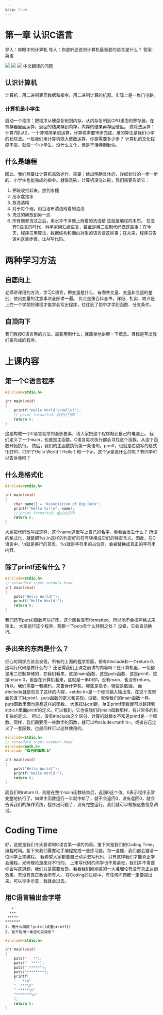 ```yaml
---
marp: true
---
```


# 第一章 认识C语言
导入：你眼中的计算机
导入：你道听途说的计算机最重要的语言是什么？
答案：英语

![](../source/English.png)
![](../source/Translation00.png)
![](../source/Translation01.png)
中文翻译的问题

## 认识计算机
计算机：用二进制表示数据和指令，用二进制计算的机器。实际上是一堆门电路。

### 计算机是小学生
启动一个程序：把程序从硬盘复制到内存，从内存复制到CPU里面的寄存器，在寄存器里面运算，返回的结果存到内存，内存的结果再存回硬盘。
做除法运算：计算7除以2，一个非常简单的运算，计算机需要16步完成，用的算法是我们小学的长除法。一般我们用计算机做大整数运算，你猜需要多少步？
计算机的文化程度不高，就像一个小学生。没什么文化，但是干活特别勤快。
## 什么是编程
因此，我们想要让计算机高效运作，需要：给出明确具体的、详细划分的一步一步的、小学生也能完成的指令。就像洗碗，计算机没洗过碗，我们需要告诉它：
1. 把碗收拾起来，放到水槽
2. 用水盆接水
3. 放洗洁精
4. 对于每个碗，用百洁布清洁附着的油渍
5. 洗过的碗放到另一边
6. 所有碗都洗过之后，用水冲干净碗上附着的洗洁精
这就是编程的本质。
在没有C语言的时代，科学家用汇编语言，甚至是用二进制代码做这些事；在今天，程序员用算法、数据结构和面向对象的语言做这些事；在未来，程序员告诉AI这些步骤，让AI写代码。

# 两种学习方法
## 自底向上
老师讲课用的方法，学习C语言，把变量是什么、有哪些变量、变量和变量的差别、使用变量的注意事项全部讲一遍。
优点是像百科全书，详细、扎实，缺点是上完一个学期的课程才能学会写出程序，往往到了期中才学到函数、分支条件。

## 自顶向下
我们教授C语言用的方法。需要用到什么，就简单地讲解一下概念。目标是写出我们要完成的程序。

# 上课内容
## 第一个C语言程序
```c
#include<stdio.h>

int main(void)
{
	printf("Hello World!\nHello!"); 
	// print formatted，格式化打印
	return 0;
}
```
这是构成一个C语言程序的全部要素，请大家把这个程序敲到自己的电脑上。
我们定义了一个main，也就是主函数。C语言每次执行都会寻找这个函数，从这个函数开始执行。
然后，我们的主函数执行第一条语句，printf，也就是右边写的格式化打印，打印了Hello World！Hello！和一个\\n，这个\\n是做什么的呢？有同学可以告诉我吗？
## 什么是格式化
```c
#include<stdio.h>

int main(void)
{
	char name[] = "Association of Big Data";
	printf("Hello %s!\n", name); 
	// print formatted，格式化打印
	return 0;
}
```
大家把代码改写成这样，这个name这里写上自己的名字，看看会发生什么？
所谓的格式化，就是把%s,\\n这样的约定好的符号转换成它们的特定含义。因此，在C语言中，\\n就是换行的意思，%s就是字符串的占位符，会被替换成真正的字符串内容。
## 除了printf还有什么？
```c
#include<stdio.h> 
// <standard input output>.head
int main(void)
{
	puts("Hello World!"); 
	printf("Hello World!"); 
	return 0;
}
```
我们还有puts()函数可以打印。这个函数没有formatted，所以他不会按照格式来输出。
大家运行这个程序，观察一下puts有什么特别之处？
没错，它会自动换行。
## 多出来的东西是什么？
细心的同学应该会发现，所有的上面的程序里面，都有#include和一个return 0，这两行代码是做什么的？
还记得我们上课之前讲的内容吗？在计算机里，一切都是用二进制存储的，在我们看来，这是main函数、这是puts函数、这是printf、这是return 0，但是在计算机看来，这就是一串0和1，没有main，也没有return。
所以，我们需要一套编码，来告诉计算机，哪些是指令，哪些是数据。
而#include就是包含了这样的内容，<stdio.h>是一个标准输入输出库，在这个库里面包含了对printf、puts函数的定义和实现。没错，就像我们的main函数一样，puts函数里面也是想这样的函数。
大家按住ctrl键，单击printf函数就可以跳转到stdio.h里面printf的定义。可以看到，它也像我们的main函数那样，有非常多的和复杂的定义。
所以，没有#include这个语句，计算机就根本不知道printf是一个函数。同样，我们需要用一些数学的函数，就可以#include<math.h>，或者自己定义了一套函数，也是同样可以这样使用的。
```c
#include<stdio.h> 
// <standard input output>.head
#include<math.h>
#include "自己的函数.h"

int main(void)
{
	puts("Hello World!"); 
	printf("Hello World!"); 
	return 0;
}
```
而我们的return 0，则是在整个main函数结束后，返回0这个值。0表示程序正常完整地执行了，如果主函数运行一半就中断了，就不会返回0，没有返回0，就会告诉我们的操作系统，程序出问题了，没有完整运行。我们就可以根据这些信息调试。

# Coding Time
好，这就是我们今天要讲的C语言第一课的内容。接下来是我们的Coding Time，编程时间。接下来我们需要动手编程完成一些练习题。每一道题，我们都会邀请一位同学上来编程。
我希望大家都要自己动手去写代码，只有这样我们才能真正学会编程。光听理论是绝对不行的。
上来写代码的同学也不用紧张，我们并不需要你会写这道题，我们只是需要反馈，看看我们刚刚讲的一大堆理论有没有真正达到效果，有没有真正教会所有人。
在Coding的过程中，有任何问题都一定要提出来。可以举手示意，我就会过去。

## 用C语言输出金字塔
```
   *
  ***
 *****
*******
1. 用什么函数？puts()或者printf()
2. 能不能用一条语句完成呢？
```
```c
#include<stdio.h>

int main(void)
{
	puts("   *");
	puts("  ***");
	puts(" *****");
	puts("*******");
	printf(
	"   *\n"
	"  ***\n"
	" *****\n"
	"*******\n"
	);
	return 0;
}
```